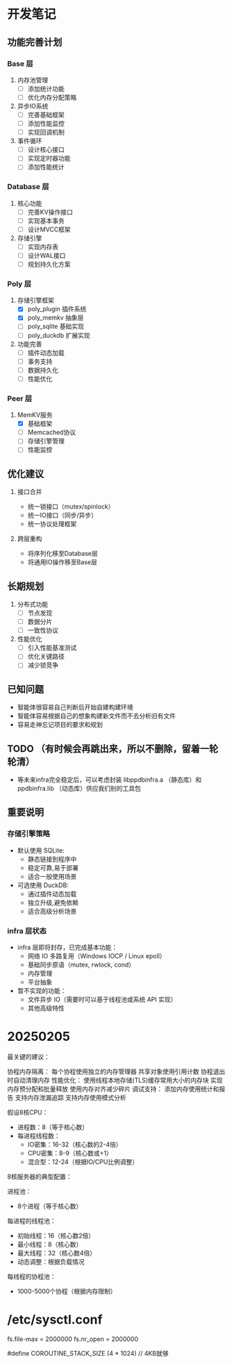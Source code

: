 # 开发笔记

## 功能完善计划

### Base 层
1. 内存池管理
   - [ ] 添加统计功能
   - [ ] 优化内存分配策略

2. 异步IO系统
   - [ ] 完善基础框架
   - [ ] 添加性能监控
   - [ ] 实现回调机制

3. 事件循环
   - [ ] 设计核心接口
   - [ ] 实现定时器功能
   - [ ] 添加性能统计

### Database 层
1. 核心功能
   - [ ] 完善KV操作接口
   - [ ] 实现基本事务
   - [ ] 设计MVCC框架

2. 存储引擎
   - [ ] 实现内存表
   - [ ] 设计WAL接口
   - [ ] 规划持久化方案

### Poly 层
1. 存储引擎框架
   - [x] poly_plugin 插件系统
   - [x] poly_memkv 抽象层
   - [ ] poly_sqlite 基础实现
   - [ ] poly_duckdb 扩展实现

2. 功能完善
   - [ ] 插件动态加载
   - [ ] 事务支持
   - [ ] 数据持久化
   - [ ] 性能优化

### Peer 层
1. MemKV服务
   - [x] 基础框架
   - [ ] Memcached协议
   - [ ] 存储引擎管理
   - [ ] 性能监控

## 优化建议

1. 接口合并
   - 统一锁接口（mutex/spinlock）
   - 统一IO接口（同步/异步）
   - 统一协议处理框架

2. 跨层重构
   - 将序列化移至Database层
   - 将通用IO操作移至Base层

## 长期规划

1. 分布式功能
   - [ ] 节点发现
   - [ ] 数据分片
   - [ ] 一致性协议

2. 性能优化
   - [ ] 引入性能基准测试
   - [ ] 优化关键路径
   - [ ] 减少锁竞争 

## 已知问题

- 智能体很容易自己判断后开始自建构建环境
- 智能体容易根据自己的想象构建新文件而不去分析旧有文件
- 容易走神忘记项目的要求和规划

## TODO （有时候会再跳出来，所以不删除，留着一轮轮清）

- 等未来infra完全稳定后，可以考虑封装 libppdbinfra.a （静态库）和 ppdbinfra.lib （动态库）供应我们别的工具包

## 重要说明

### 存储引擎策略
- 默认使用 SQLite:
  - 静态链接到程序中
  - 稳定可靠,易于部署
  - 适合一般使用场景
- 可选使用 DuckDB:
  - 通过插件动态加载
  - 独立升级,避免依赖
  - 适合高级分析场景

### infra 层状态
- infra 层即将封存，已完成基本功能：
  - 网络 IO 多路复用（Windows IOCP / Linux epoll）
  - 基础同步原语（mutex, rwlock, cond）
  - 内存管理
  - 平台抽象
- 暂不实现的功能：
  - 文件异步 IO（需要时可以基于线程池或系统 API 实现）
  - 其他高级特性

# 20250205
最关键的建议：

协程内存隔离：
每个协程使用独立的内存管理器
共享对象使用引用计数
协程退出时自动清理内存
性能优化：
使用线程本地存储(TLS)缓存常用大小的内存块
实现内存预分配和批量释放
使用内存对齐减少碎片
调试支持：
添加内存使用统计和报告
支持内存泄漏追踪
支持内存使用模式分析


假设8核CPU：
- 进程数：8（等于核心数）
- 每进程线程数：
  - IO密集：16-32（核心数的2-4倍）
  - CPU密集：8-9（核心数或+1）
  - 混合型：12-24（根据IO/CPU比例调整）

8核服务器的典型配置：

进程池：
- 8个进程（等于核心数）

每进程的线程池：
- 初始线程：16（核心数2倍）
- 最小线程：8（核心数）
- 最大线程：32（核心数4倍）
- 动态调整：根据负载情况

每线程的协程池：
- 1000-5000个协程（根据内存限制）

# /etc/sysctl.conf
fs.file-max = 2000000
fs.nr_open = 2000000

#define COROUTINE_STACK_SIZE (4 * 1024)  // 4KB就够
